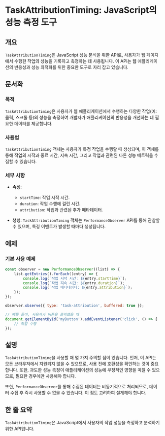 <!--
Meta Description: # TaskAttributionTiming: JavaScript의 성능 측정 도구 ## 개요 `TaskAttributionTiming`은 JavaScript 성능 분석을 위한 API로, 사용자가 웹 페이지에서 수행한 작업의 성능을 기록하고 측정하는 데 사용됩니다. 이 ...
Meta Keywords: taskattributiontiming, 사용자가, 있습니다, entry, 성능을
-->

# TaskAttributionTiming: JavaScript의 성능 측정 도구

## 개요
`TaskAttributionTiming`은 JavaScript 성능 분석을 위한 API로, 사용자가 웹 페이지에서 수행한 작업의 성능을 기록하고 측정하는 데 사용됩니다. 이 API는 웹 애플리케이션의 반응성과 성능 최적화를 위한 중요한 도구로 자리 잡고 있습니다.

## 문서화

### 목적
`TaskAttributionTiming`은 사용자가 웹 애플리케이션에서 수행하는 다양한 작업(예: 클릭, 스크롤 등)의 성능을 측정하여 개발자가 애플리케이션의 반응성을 개선하는 데 필요한 데이터를 제공합니다.

### 사용법
`TaskAttributionTiming` 객체는 사용자가 특정 작업을 수행할 때 생성되며, 이 객체를 통해 작업의 시작과 종료 시간, 지속 시간, 그리고 작업과 관련된 다른 성능 메트릭을 수집할 수 있습니다.

### 세부 사항
- **속성**:
  - `startTime`: 작업 시작 시간.
  - `duration`: 작업 수행에 걸린 시간.
  - `attribution`: 작업과 관련된 추가 메타데이터.

- **생성**:
  `TaskAttributionTiming` 객체는 `PerformanceObserver` API를 통해 관찰할 수 있으며, 특정 이벤트가 발생할 때마다 생성됩니다.

## 예제

### 기본 사용 예제
```javascript
const observer = new PerformanceObserver((list) => {
    list.getEntries().forEach((entry) => {
        console.log(`작업 시작 시간: ${entry.startTime}`);
        console.log(`작업 지속 시간: ${entry.duration}`);
        console.log(`작업 메타데이터: ${entry.attribution}`);
    });
});

observer.observe({ type: 'task-attribution', buffered: true });

// 예를 들어, 사용자가 버튼을 클릭했을 때
document.getElementById('myButton').addEventListener('click', () => {
    // 작업 수행
});
```

## 설명
`TaskAttributionTiming`을 사용할 때 몇 가지 주의할 점이 있습니다. 먼저, 이 API는 모든 브라우저에서 지원되지 않을 수 있으므로, 사용 전에 호환성을 확인하는 것이 중요합니다. 또한, 과도한 성능 측정이 애플리케이션의 성능에 부정적인 영향을 미칠 수 있으므로, 필요한 경우에만 사용해야 합니다. 

또한, `PerformanceObserver`를 통해 수집된 데이터는 비동기적으로 처리되므로, 데이터 수집 후 즉시 사용할 수 없을 수 있습니다. 이 점도 고려하여 설계해야 합니다.

## 한 줄 요약
`TaskAttributionTiming`은 JavaScript에서 사용자의 작업 성능을 측정하고 분석하기 위한 API입니다.